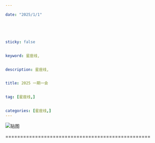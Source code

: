 ```yaml
---

date: "2025/1/1"





sticky: false


keyword: 星座线,


description: 星座线,


title: 2025 一期一会


tag: [星座线,]


categories: [星座线,]
---
```

![贴图](https://cdn.donmai.us/original/fb/98/__reisa_and_suzumi_blue_archive_drawn_by_tanguru__fb9803982833fb77a3f23ab7695434f9.png)



=================================================

